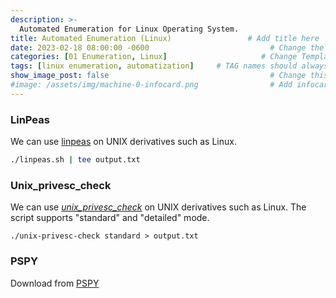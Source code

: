 ```yaml
---
description: >-
  Automated Enumeration for Linux Operating System. 
title: Automated Enumeration (Linux)                 # Add title here
date: 2023-02-18 08:00:00 -0600                           # Change the date to match completion date
categories: [01 Enumeration, Linux]                     # Change Templates to Writeup
tags: [linux enumeration, automatization]     # TAG names should always be lowercase; replace template with writeup, and add relevant tags
show_image_post: false                                    # Change this to true
#image: /assets/img/machine-0-infocard.png                # Add infocard image here for post preview image
---
```


### LinPeas
We can use [linpeas](https://github.com/carlospolop/PEASS-ng/releases/tag/20221106) on UNIX derivatives such as Linux. 
```bash
./linpeas.sh | tee output.txt
```

### Unix_privesc_check
We can use [_unix_privesc_check_](https://pentestmonkey.net/tools/audit/unix-privesc-check) on UNIX derivatives such as Linux. 
The script supports "standard" and "detailed" mode.
```
./unix-privesc-check standard > output.txt
```

### PSPY
Download from [PSPY](https://github.com/DominicBreuker/pspy)
